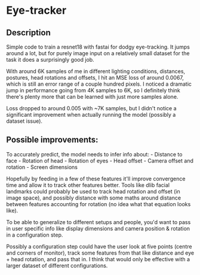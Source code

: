 # Eye-tracker


## Description
Simple code to train a resnet18 with fastai for dodgy eye-tracking. It jumps around a lot, but for purely image input on a relatively small dataset for the task it does a surprisingly good job.

With around 6K samples of me in different lighting conditions, distances, postures, head rotations and offsets, I hit an MSE loss of around 0.0067, which is still an error range of a couple hundred pixels. I noticed a dramatic jump in performance going from 4K samples to 6K, so I definitely think there's plenty more that can be learned with just more samples alone.

Loss dropped to around 0.005 with ~7K samples, but I didn't notice a significant improvement when actually running the model (possibly a dataset issue).

## Possible improvements:
To accurately predict, the model needs to infer info about: - Distance to face - Rotation of head - Rotation of eyes - Head offset - Camera offset and rotation - Screen dimensions

Hopefully by feeding in a few of these features it'll improve convergence time and allow it to track other features better. Tools like dlib facial landmarks could probably be used to track head rotation and offset (in image space), and possibly distance with some maths around distance between features accounting for rotation (no idea what that equation looks like).

To be able to generalize to different setups and people, you'd want to pass in user specific info like display dimensions and camera position & rotation in a configuration step.

Possibly a configuration step could have the user look at five points (centre and corners of monitor), track some features from that like distance and eye + head rotation, and pass that in. I think that would only be effective with a larger dataset of different configurations.
